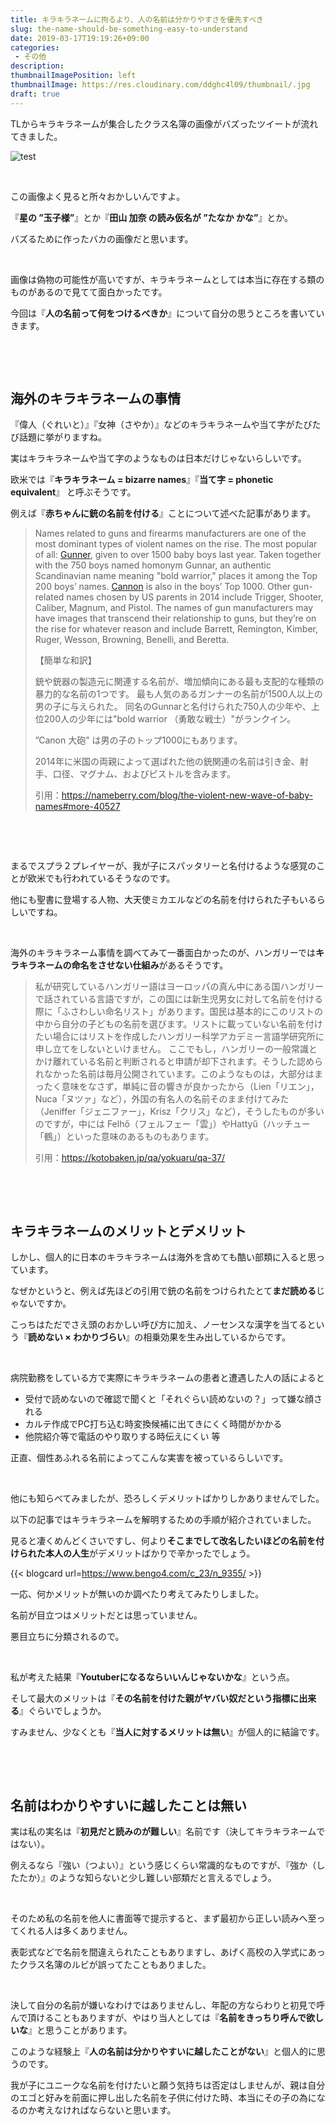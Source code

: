 ```yaml
---
title: キラキラネームに拘るより、人の名前は分かりやすさを優先すべき
slug: the-name-should-be-something-easy-to-understand
date: 2019-03-17T19:19:26+09:00
categories: 
 - その他
description: 
thumbnailImagePosition: left
thumbnailImage: https://res.cloudinary.com/ddghc4l09/thumbnail/.jpg
draft: true
---
```


<!--more-->

TLからキラキラネームが集合したクラス名簿の画像がバズったツイートが流れてきました。

![test](https://res.cloudinary.com/ddghc4l09/2019/03/D1SP3OoVYAAFUEq.jpg)
&nbsp;

&nbsp;

この画像よく見ると所々おかしいんですよ。

『<strong>星の ”玉子様”</strong>』とか『<strong>田山 加奈 の読み仮名が ”たなか かな”</strong>』とか。

バズるために作ったバカの画像だと思います。

&nbsp;

画像は偽物の可能性が高いですが、キラキラネームとしては本当に存在する類のものがあるので見てて面白かったです。

今回は『<strong>人の名前って何をつけるべきか</strong>』について自分の思うところを書いていきます。

&nbsp;

&nbsp;
<h2>海外のキラキラネームの事情</h2>
『偉人（ぐれいと）』『女神（さやか）』などのキラキラネームや当て字がたびたび話題に挙がりますね。

実はキラキラネームや当て字のようなものは日本だけじゃないらしいです。

欧米では『<strong>キラキラネーム = bizarre names</strong>』『<strong>当て字 = phonetic equivalent</strong>』 と呼ぶそうです。

例えば『<strong>赤ちゃんに銃の名前を付ける</strong>』ことについて述べた記事があります。
<blockquote>Names related to guns and firearms manufacturers are one of the most dominant types of violent names on the rise. The most popular of all: <a class="boy" href="https://nameberry.com/babyname/Gunner">Gunner</a>, given to over 1500 baby boys last year. Taken together with the 750 boys named homonym Gunnar, an authentic Scandinavian name meaning "bold warrior," places it among the Top 200 boys’ names. <a class="boy" href="https://nameberry.com/babyname/Cannon">Cannon</a> is also in the boys’ Top 1000. Other gun-related names chosen by US parents in 2014 include Trigger, Shooter, Caliber, Magnum, and Pistol. The names of gun manufacturers may have images that transcend their relationship to guns, but they’re on the rise for whatever reason and include Barrett, Remington, Kimber, Ruger, Wesson, Browning, Benelli, and Beretta.

【簡単な和訳】

<span>銃や銃器の製造元に関連する名前が、増加傾向にある最も支配的な種類の暴力的な名前の1つです。
最も人気のあるガンナーの名前が</span><span>1500人以上の男の子に与えられた。
同名のGunnarと名付けられた750人の少年や、上位200人の少年には"bold warrior （勇敢な戦士）"がランクイン。</span>

<span>”</span>Canon 大砲" <span>は男の子のトップ1000にもあります。</span>

<span>2014年に米国の両親によって選ばれた他の銃関連の名前は引き金、射手、口径、マグナム、およびピストルを含みます。</span>

引用：<a href="https://nameberry.com/blog/the-violent-new-wave-of-baby-names#more-40527">https://nameberry.com/blog/the-violent-new-wave-of-baby-names#more-40527</a></blockquote>
&nbsp;

&nbsp;

まるでスプラ２プレイヤーが、我が子にスパッタリーと名付けるような感覚のことが欧米でも行われているそうなのです。

他にも聖書に登場する人物、大天使ミカエルなどの名前を付けられた子もいるらしいですね。

&nbsp;

海外のキラキラネーム事情を調べてみて一番面白かったのが、ハンガリーでは<strong>キラキラネームの命名をさせない仕組み</strong>があるそうです。
<blockquote>私が研究しているハンガリー語はヨーロッパの真ん中にある国ハンガリーで話されている言語ですが，この国には新生児男女に対して名前を付ける際に「ふさわしい命名リスト」があります。国民は基本的にこのリストの中から自分の子どもの名前を選びます。リストに載っていない名前を付けたい場合にはリストを作成したハンガリー科学アカデミー言語学研究所に申し立てをしないといけません。
ここでもし，ハンガリーの一般常識とかけ離れている名前と判断されると申請が却下されます。そうした認められなかった名前は毎月公開されています。このようなものは，大部分はまったく意味をなさず，単純に音の響きが良かったから（Lien「リエン」，Nuca「ヌツァ」など），外国の有名人の名前そのまま付けてみた（Jeniffer「ジェニファー」，Krisz「クリス」など），そうしたものが多いのですが，中には Felhő（フェルフェー「雲」）やHattyű（ハッチュー「鶴」）といった意味のあるものもあります。

引用：<a href="https://kotobaken.jp/qa/yokuaru/qa-37/">https://kotobaken.jp/qa/yokuaru/qa-37/</a></blockquote>
&nbsp;

&nbsp;
<h2>キラキラネームのメリットとデメリット</h2>
しかし、個人的に日本のキラキラネームは海外を含めても酷い部類に入ると思っています。

なぜかというと、例えば先ほどの引用で銃の名前をつけられたとて<strong>まだ読める</strong>じゃないですか。

こっちはただでさえ頭のおかしい呼び方に加え、ノーセンスな漢字を当てるという『<strong>読めない × わかりづらい</strong>』の相乗効果を生み出しているからです。

&nbsp;

病院勤務をしている方で実際にキラキラネームの患者と遭遇した人の話によると
<ul>
 	<li>受付で読めないので確認で聞くと「それぐらい読めないの？」って嫌な顔される</li>
 	<li>カルテ作成でPC打ち込む時変換候補に出てきにくく時間がかかる</li>
 	<li>他院紹介等で電話のやり取りする時伝えにくい 等</li>
</ul>
正直、個性あふれる名前によってこんな実害を被っているらしいです。

&nbsp;

他にも知らべてみましたが、恐ろしくデメリットばかりしかありませんでした。

以下の記事ではキラキラネームを解明するための手順が紹介されていました。

見ると凄くめんどくさいですし、何より<strong>そこまでして改名したいほどの名前を付けられた本人の人生</strong>がデメリットばかりで辛かったでしょう。

{{< blogcard url=https://www.bengo4.com/c_23/n_9355/ >}}
&nbsp;

一応、何かメリットが無いのか調べたり考えてみたりしました。

名前が目立つはメリットだとは思っていません。

悪目立ちに分類されるので。

&nbsp;

私が考えた結果『<strong>Youtuberになるならいいんじゃないかな</strong>』という点。

そして最大のメリットは『<strong>その名前を付けた親がヤバい奴だという指標に出来る</strong>』ぐらいでしょうか。

すみません、少なくとも『<strong>当人に対するメリットは無い</strong>』が個人的に結論です。

&nbsp;

&nbsp;
<h2>名前はわかりやすいに越したことは無い</h2>
実は私の実名は『<strong>初見だと読みのが難しい</strong>』名前です（決してキラキラネームではない）。

例えるなら『強い（つよい）』という感じくらい常識的なものですが、『強か（したたか）』のような知らないと少し難しい部類だと言えるでしょう。

&nbsp;

そのため私の名前を他人に書面等で提示すると、まず最初から正しい読みへ至ってくれる人は多くありません。

表彰式などで名前を間違えられたこともありますし、あげく高校の入学式にあったクラス名簿のルビが誤ってたこともありました。

&nbsp;

決して自分の名前が嫌いなわけではありませんし、年配の方ならわりと初見で呼んで頂けることもありますが、やはり当人としては『<strong>名前をきっちり呼んで欲しいな</strong>』と思うことがあります。

このような経験上『<strong>人の名前は分かりやすいに越したことがない</strong>』と個人的に思うのです。

我が子にユニークな名前を付けたいと願う気持ちは否定はしませんが、親は自分のエゴと好みを前面に押し出した名前を子供に付けた時、本当にその子の為になるのか考えなければならないと思います。
